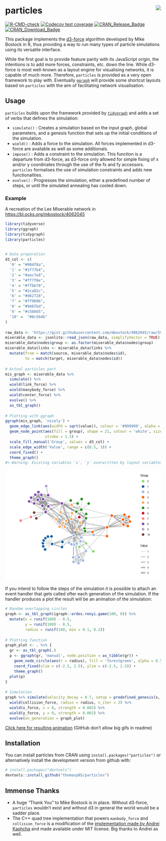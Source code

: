 
<!-- README.md is generated from README.Rmd. Please edit that file -->

# particles <img src="man/figures/logo.png" align="right" />

<!-- badges: start -->

[![R-CMD-check](https://github.com/thomasp85/particles/actions/workflows/R-CMD-check.yaml/badge.svg)](https://github.com/thomasp85/particles/actions/workflows/R-CMD-check.yaml)
[![Codecov test
coverage](https://codecov.io/gh/thomasp85/particles/branch/main/graph/badge.svg)](https://codecov.io/gh/thomasp85/particles?branch=main)
[![CRAN_Release_Badge](http://www.r-pkg.org/badges/version-ago/particles)](https://CRAN.R-project.org/package=particles)
[![CRAN_Download_Badge](http://cranlogs.r-pkg.org/badges/particles)](https://CRAN.R-project.org/package=particles)
<!-- badges: end -->

This package implements the [d3-force](https://github.com/d3/d3-force)
algorithm developed by Mike Bostock in R, thus providing a way to run
many types of particle simulations using its versatile interface.

While the first goal is to provide feature parity with its JavaScript
origin, the intentions is to add more forces, constraints, etc. down the
line. While d3-force is most well-known as a layout engine for
visualising networks, it is capable of much more. Therefore, `particles`
is provided as a very open framework to play with. Eventually
[`ggraph`](https://github.com/thomasp85/ggraph) will provide some
shortcut layouts based on `particles` with the aim of facilitating
network visualisation.

## Usage

`particles` builds upon the framework provided by
[`tidygraph`](https://github.com/thomasp85/tidygraph) and adds a set of
verbs that defines the simulation:

-   `simulate()` : Creates a simulation based on the input graph, global
    parameters, and a genesis function that sets up the initial
    conditions of the simulation.
-   `wield()` : Adds a force to the simulation. All forces implemented
    in d3-force are available as well as some additionals.
-   `impose()` : Adds a constraint to the simulation. This function is a
    departure from d3-force, as d3-force only allowed for simple fixing
    of x and/or y coordinates through the use of the fx and fy
    accessors. `particles` formalises the use of simulation constraints
    and adds new functionalities.
-   `evolve()` : Progresses the simulation, either a predefined number
    of steps, or until the simulated annealing has cooled down.

### Example

A recreation of the Les Miserable network in
<https://bl.ocks.org/mbostock/4062045>

``` r
library(tidyverse)
library(ggraph)
library(tidygraph)
library(particles)
```

``` r

# Data preparation
d3_col <- c(
  '0' = "#98df8a",
  '1' = "#1f77b4",
  '2' = "#aec7e8",
  '3' = "#ff7f0e",
  '4' = "#ffbb78",
  '5' = "#2ca02c",
  '6' = "#d62728",
  '7' = "#ff9896",
  '8' = "#9467bd",
  '9' = "#c5b0d5",
  '10' =  "#8c564b"
)

raw_data <- 'https://gist.githubusercontent.com/mbostock/4062045/raw/5916d145c8c048a6e3086915a6be464467391c62/miserables.json'
miserable_data <- jsonlite::read_json(raw_data, simplifyVector = TRUE)
miserable_data$nodes$group <- as.factor(miserable_data$nodes$group)
miserable_data$links <- miserable_data$links %>% 
  mutate(from = match(source, miserable_data$nodes$id),
         to = match(target, miserable_data$nodes$id))

# Actual particles part
mis_graph <- miserable_data %>% 
  simulate() %>% 
  wield(link_force) %>% 
  wield(manybody_force) %>% 
  wield(center_force) %>% 
  evolve() %>% 
  as_tbl_graph()

# Plotting with ggraph
ggraph(mis_graph, 'nicely') + 
  geom_edge_link(aes(width = sqrt(value)), colour = '#999999', alpha = 0.6) + 
  geom_node_point(aes(fill = group), shape = 21, colour = 'white', size = 4, 
                  stroke = 1.5) + 
  scale_fill_manual('Group', values = d3_col) + 
  scale_edge_width('Value', range = c(0.5, 3)) + 
  coord_fixed() +
  theme_graph()
#> Warning: Existing variables `x`, `y` overwritten by layout variables
```

![](man/figures/README-unnamed-chunk-3-1.png)<!-- -->

If you intend to follow the steps of the simulation it is possible to
attach an event handler that gets called ofter each generation of the
simulation. If the handler produces a plot the result will be an
animation of the simulation:

``` r
# Random overlapping circles
graph <- as_tbl_graph(igraph::erdos.renyi.game(100, 0)) %>% 
  mutate(x = runif(100) - 0.5, 
         y = runif(100) - 0.5, 
         radius = runif(100, min = 0.1, 0.2))

# Plotting function
graph_plot <- . %>% {
  gr <- as_tbl_graph(.)
  p <- ggraph(gr, 'manual', node.position = as_tibble(gr)) +
    geom_node_circle(aes(r = radius), fill = 'forestgreen', alpha = 0.5) + 
    coord_fixed(xlim = c(-2.5, 2.5), ylim = c(-2.5, 2.5)) + 
    theme_graph()
  plot(p)
}

# Simulation
graph %>% simulate(velocity_decay = 0.7, setup = predefined_genesis(x, y)) %>% 
  wield(collision_force, radius = radius, n_iter = 2) %>% 
  wield(x_force, x = 0, strength = 0.002) %>% 
  wield(y_force, y = 0, strength = 0.002) %>% 
  evolve(on_generation = graph_plot)
```

[Click here for resulting
animation](https://www.dropbox.com/s/c5fta49hk53ku0g/bubbles.gif?raw=1)
(GitHub don’t allow big gifs in readme)

## Installation

You can install particles from CRAN using
`install.packages("particles")` or alternatively install the development
version from github with:

``` r
# install.packages("devtools")
devtools::install_github("thomasp85/particles")
```

## Immense Thanks

-   A huge “Thank You” to Mike Bostock is in place. Without d3-force,
    `particles` wouldn’t exist and without d3 in general the world would
    be a sadder place.
-   The C++ quad tree implementation that powers `manbody_force` and
    `collision_force` is a modification of the [implementation made by
    Andrei Kashcha](https://github.com/anvaka/quadtree.cc) and made
    available under MIT license. Big thanks to Andrei as well.
